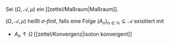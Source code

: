 Sei $(\Omega, \mathcal{A}, \mu)$ ein [[zettel/Maßraum|Maßraum]].

$(\Omega, \mathcal{A}, \mu)$ heißt *$\sigma$-finit*, falls eine Folge $(A_n)_{n \in \mathbb{N}} \subseteq \mathcal{A}$ exisitiert mit
- $A_n \uparrow \Omega$ [[zettel/Konvergenz|isoton konvergent]]